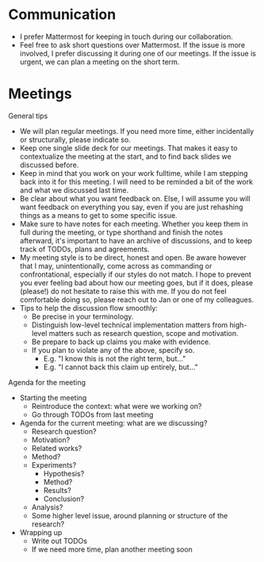# Communication

- I prefer Mattermost for keeping in touch during our collaboration.
- Feel free to ask short questions over Mattermost. If the issue is more involved, I prefer discussing it during one of our meetings. If the issue is urgent, we can plan a meeting on the short term.

# Meetings

General tips

- We will plan regular meetings. If you need more time, either incidentally or structurally, please indicate so.
- Keep one single slide deck for our meetings. That makes it easy to contextualize the meeting at the start, and to find back slides we discussed before.
- Keep in mind that you work on your work fulltime, while I am stepping back into it for this meeting. I will need to be reminded a bit of the work and what we discussed last time.
- Be clear about what you want feedback on. Else, I will assume you will want feedback on everything you say, even if you are just rehashing things as a means to get to some specific issue.
- Make sure to have notes for each meeting. Whether you keep them in full during the meeting, or type shorthand and finish the notes afterward, it's important to have an archive of discussions, and to keep track of TODOs, plans and agreements.
- My meeting style is to be direct, honest and open. Be aware however that I may, unintentionally, come across as commanding or confrontational, especially if our styles do not match. I hope to prevent you ever feeling bad about how our meeting goes, but if it does, please (please!) do not hesitate to raise this with me. If you do not feel comfortable doing so, please reach out to Jan or one of my colleagues.
- Tips to help the discussion flow smoothly:
  - Be precise in your terminology.
  - Distinguish low-level technical implementation matters from high-level matters such as research question, scope and motivation.
  - Be prepare to back up claims you make with evidence.
  - If you plan to violate any of the above, specify so.
    - E.g. "I know this is not the right term, but..."
    - E.g. "I cannot back this claim up entirely, but..."

Agenda for the meeting

- Starting the meeting
  - Reintroduce the context: what were we working on?
  - Go through TODOs from last meeting
- Agenda for the current meeting: what are we discussing?
  - Research question?
  - Motivation?
  - Related works?
  - Method?
  - Experiments?
    - Hypothesis?
    - Method?
    - Results?
    - Conclusion?
  - Analysis?
  - Some higher level issue, around planning or structure of the research?
- Wrapping up
  - Write out TODOs
  - If we need more time, plan another meeting soon